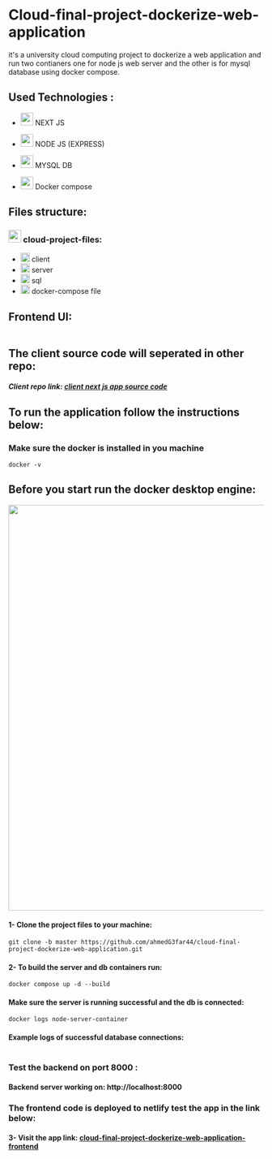 # Cloud-final-project-dockerize-web-application
  <p>it's a university cloud computing project to dockerize a web application and run two contianers one for node js web server and the other is for mysql database using docker compose.</p>

## Used Technologies :

- <img src="https://cdn.worldvectorlogo.com/logos/next-js.svg" width="25" height="25"/>   NEXT JS
  
- <img src="https://static-00.iconduck.com/assets.00/node-js-icon-1817x2048-g8tzf91e.png" width="25" height="25"/>   NODE JS (EXPRESS)

- <img src="https://cdn.worldvectorlogo.com/logos/mysql-4.svg" width="25" height="25"/>    MYSQL DB
 
- <img src="https://cdn.worldvectorlogo.com/logos/docker-4.svg" width="25" height="25"/>        Docker compose

  

## Files structure:
### <img src="https://www.iconpacks.net/icons/4/free-icon-blue-open-folder-11570.png" width="25" height="25"/>  cloud-project-files:
  
  - <img src="https://www.iconpacks.net/icons/4/free-icon-blue-open-folder-11570.png" width="18" height="18"/>  client 
  - <img src="https://www.iconpacks.net/icons/4/free-icon-blue-open-folder-11570.png" width="18" height="18"/>  server 
  - <img src="https://www.iconpacks.net/icons/4/free-icon-blue-open-folder-11570.png" width="18" height="18"/>  sql 
  - <img src="https://cdn.worldvectorlogo.com/logos/docker-4.svg" width="18" height="18"/>  docker-compose file 
    
## Frontend UI:

<img src="https://github.com/ahmedG3far44/cloud-final-project-dockerize-web-application/assets/96004565/4f6ca355-c24d-464e-9318-c2a062fe2c70" alt="" />

## The client source code will seperated in other repo:

##### Client repo link: [client next js app source code ](https://github.com/ahmedG3far44/next-app-client)

## To run the application follow the instructions below:

### Make sure the docker is installed in you machine
    
  ```
  docker -v
  ```

  
## Before you start run the docker desktop engine:
  
  <img src="https://github.com/ahmedG3far44/cloud-final-project-dockerize-web-application/assets/96004565/9387fcdb-6851-4859-8b5c-231db5febbf9" width="800" alt="" />

#### 1- Clone the project files to your machine:

  ```
  git clone -b master https://github.com/ahmedG3far44/cloud-final-project-dockerize-web-application.git
  ```

#### 2- To build the server and db containers run:

  ```
  docker compose up -d --build
  ```

#### Make sure the server is running successful and the db is connected:

  ```
  docker logs node-server-container
  ```

#### Example logs of successful database connections:
  
  <img src="https://github.com/ahmedG3far44/cloud-final-project-dockerize-web-application/assets/96004565/b0a1e0fa-9980-4c1f-a3a4-ce0c8e7aaf22" alt="" />

    
### Test the backend on port 8000 :

  #### Backend server working on: http://localhost:8000

### The frontend code is deployed to netlify test the app in the link below:
#### 3- Visit the app link: [cloud-final-project-dockerize-web-application-frontend](https://662fbdfa93c41f3750af1e46--docker-cloud-app.netlify.app/)
